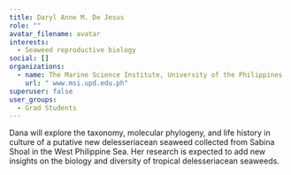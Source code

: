 ```yaml
---
title: Daryl Anne M. De Jesus
role: ""
avatar_filename: avatar
interests:
  - Seaweed reproductive biology
social: []
organizations:
  - name: The Marine Science Institute, University of the Philippines
    url: " www.msi.upd.edu.ph"
superuser: false
user_groups:
  - Grad Students
---
```

Dana will explore the taxonomy, molecular phylogeny, and life history in culture of a putative new delesseriacean seaweed collected from Sabina Shoal in the West Philippine Sea. Her research is expected to add new insights on the biology and diversity of tropical delesseriacean seaweeds.